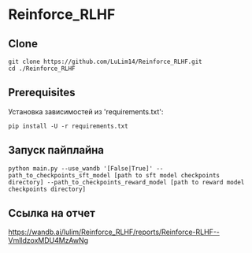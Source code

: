 # Reinforce_RLHF

## Clone
```
git clone https://github.com/LuLim14/Reinforce_RLHF.git
cd ./Reinforce_RLHF
```

## Prerequisites

Установка зависимостей из 'requirements.txt':
```
pip install -U -r requirements.txt
```

## Запуск пайплайна
```
python main.py --use_wandb '[False|True]' --path_to_checkpoints_sft_model [path to sft model checkpoints directory] --path_to_checkpoints_reward_model [path to reward model checkpoints directory]
```

## Ссылка на отчет

https://wandb.ai/lulim/Reinforce_RLHF/reports/Reinforce-RLHF--VmlldzoxMDU4MzAwNg

